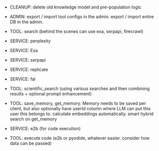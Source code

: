 - CLEANUP: delete old knowledge model and pre-population logic

- ADMIN: export / import tool configs in the admin. export / import entire DB in the admin.

- TOOL: search (behind the scenes can use exa, serpapi, firecrawl)

- SERVICE: perplexity

- SERVICE: Exa

- SERVICE: serpapi

- SERVICE: replicate

- SERVICE: fal

- TOOL: scientific_search (using various searches and then combining results + optional prompt enhancement)

- TOOL: save_memory, get_memory. Memory needs to be saved per client, but also optionally have userId column where LLM can put this user this belongs to. calculate embeddings automatically. smart hybrid search on get_memory

- SERVICE: e2b (for code execution)

- TOOL: execute code (e2b or pyodide, whatever easier. consider how data can be passed)